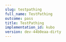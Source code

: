 ```yaml
---
slug: testpathing
full_name: TestPathing
outcome: pass
title: TestPathing
implementation_id: kubo
version: dev-44b0eaa-dirty
---
```


